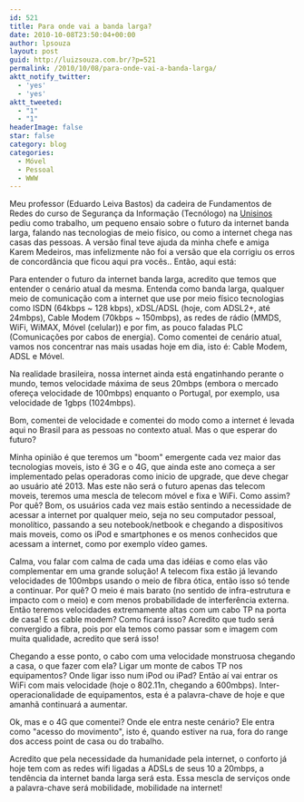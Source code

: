 ```yaml
---
id: 521
title: Para onde vai a banda larga?
date: 2010-10-08T23:50:04+00:00
author: lpsouza
layout: post
guid: http://luizsouza.com.br/?p=521
permalink: /2010/10/08/para-onde-vai-a-banda-larga/
aktt_notify_twitter:
  - 'yes'
  - 'yes'
aktt_tweeted:
  - "1"
  - "1"
headerImage: false
star: false
category: blog
categories:
  - Móvel
  - Pessoal
  - WWW
---
```

Meu professor (Eduardo Leiva Bastos) da cadeira de Fundamentos de Redes do curso de Segurança da Informação (Tecnólogo) na [Unisinos](http://unisinos.br) pediu como trabalho, um pequeno ensaio sobre o futuro da internet banda larga, falando nas tecnologias de meio físico, ou como a internet chega nas casas das pessoas. A versão final teve ajuda da minha chefe e amiga Karem Medeiros, mas infelizmente não foi a versão que ela corrigiu os erros de concordância que ficou aqui pra vocês.. Então, aqui está:

Para entender o futuro da internet banda larga, acredito que temos que entender o cenário atual da mesma. Entenda como banda larga, qualquer meio de comunicação com a internet que use por meio físico tecnologias como ISDN (64kbps ~ 128 kbps), xDSL/ADSL (hoje, com ADSL2+, até 24mbps), Cable Modem (70kbps ~ 150mbps), as redes de rádio (MMDS, WiFi, WiMAX, Móvel (celular)) e por fim, as pouco faladas PLC (Comunicações por cabos de energia). Como comentei de cenário atual, vamos nos concentrar nas mais usadas hoje em dia, isto é: Cable Modem, ADSL e Móvel.

Na realidade brasileira, nossa internet ainda está engatinhando perante o mundo, temos velocidade máxima de seus 20mbps (embora o mercado ofereça velocidade de 100mbps) enquanto o Portugal, por exemplo, usa velocidade de 1gbps (1024mbps).

Bom, comentei de velocidade e comentei do modo como a internet é levada aqui no Brasil para as pessoas no contexto atual. Mas o que esperar do futuro?

Minha opinião é que teremos um "boom" emergente cada vez maior das tecnologias moveis, isto é 3G e o 4G, que ainda este ano começa a ser implementado pelas operadoras como inicio de upgrade, que deve chegar ao usuário até 2013. Mas este não será o futuro apenas das telecom moveis, teremos uma mescla de telecom móvel e fixa e WiFi. Como assim? Por quê? Bom, os usuários cada vez mais estão sentindo a necessidade de acessar a internet por qualquer meio, seja no seu computador pessoal, monolítico, passando a seu notebook/netbook e chegando a dispositivos mais moveis, como os iPod e smartphones e os menos conhecidos que acessam a internet, como por exemplo vídeo games.

Calma, vou falar com calma de cada uma das idéias e como elas vão complementar em uma grande solução! A telecom fixa estão já levando velocidades de 100mbps usando o meio de fibra ótica, então isso só tende a continuar. Por quê? O meio é mais barato (no sentido de infra-estrutura e impacto com o meio) e com menos probabilidade de interferência externa. Então teremos velocidades extremamente altas com um cabo TP na porta de casa! E os cable modem? Como ficará isso? Acredito que tudo será convergido a fibra, pois por ela temos como passar som e imagem com muita qualidade, acredito que será isso!

Chegando a esse ponto, o cabo com uma velocidade monstruosa chegando a casa, o que fazer com ela? Ligar um monte de cabos TP nos equipamentos? Onde ligar isso num iPod ou iPad? Então aí vai entrar os WiFi com mais velocidade (hoje o 802.11n, chegando a 600mbps). Inter-operacionalidade de equipamentos, esta é a palavra-chave de hoje e que amanhã continuará a aumentar.

Ok, mas e o 4G que comentei? Onde ele entra neste cenário? Ele entra como "acesso do movimento", isto é, quando estiver na rua, fora do range dos access point de casa ou do trabalho.

Acredito que pela necessidade da humanidade pela internet, o conforto já hoje tem com as redes wifi ligadas a ADSLs de seus 10 a 20mbps, a tendência da internet banda larga será esta. Essa mescla de serviços onde a palavra-chave será mobilidade, mobilidade na internet!
